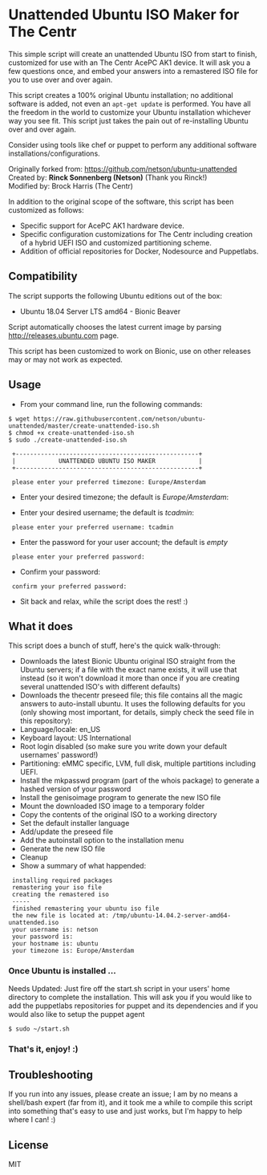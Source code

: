 # Unattended Ubuntu ISO Maker for The Centr

This simple script will create an unattended Ubuntu ISO from start to finish, customized for use with an The Centr AcePC AK1 device. It will ask you a few questions once, and embed your answers into a remastered ISO file for you to use over and over again.

This script creates a 100% original Ubuntu installation; no additional software is added, not even an ```apt-get update``` is performed. You have all the freedom in the world to customize your Ubuntu installation whichever way you see fit. This script just takes the pain out of re-installing Ubuntu over and over again.

Consider using tools like chef or puppet to perform any additional software installations/configurations. 

Originally forked from: https://github.com/netson/ubuntu-unattended  
Created by: **Rinck Sonnenberg (Netson)** (Thank you Rinck!)  
Modified by: Brock Harris (The Centr)  

In addition to the original scope of the software, this script has been customized as follows:
* Specific support for AcePC AK1 hardware device.
* Specific configuration customizations for The Centr including creation of a hybrid UEFI ISO and customized partitioning scheme.
* Addition of official repositories for Docker, Nodesource and Puppetlabs.

## Compatibility

The script supports the following Ubuntu editions out of the box:
* Ubuntu 18.04 Server LTS amd64 - Bionic Beaver

Script automatically chooses the latest current image by parsing http://releases.ubuntu.com page.

This script has been customized to work on Bionic, use on other releases may or may not work as expected. 

## Usage

* From your command line, run the following commands:

```
$ wget https://raw.githubusercontent.com/netson/ubuntu-unattended/master/create-unattended-iso.sh
$ chmod +x create-unattended-iso.sh
$ sudo ./create-unattended-iso.sh

 +---------------------------------------------------+
 |            UNATTENDED UBUNTU ISO MAKER            |
 +---------------------------------------------------+

 please enter your preferred timezone: Europe/Amsterdam
```
* Enter your desired timezone; the default is *Europe/Amsterdam*:

* Enter your desired username; the default is *tcadmin*:

```
 please enter your preferred username: tcadmin
```

* Enter the password for your user account; the default is *empty*

```
 please enter your preferred password:
```

* Confirm your password:

```
 confirm your preferred password:
```

* Sit back and relax, while the script does the rest! :)

## What it does

This script does a bunch of stuff, here's the quick walk-through:

* Downloads the latest Bionic Ubuntu original ISO straight from the Ubuntu servers; if a file with the exact name exists, it will use that instead (so it won't download it more than once if you are creating several unattended ISO's with different defaults)
* Downloads the thecentr preseed file; this file contains all the magic answers to auto-install ubuntu. It uses the following defaults for you (only showing most important, for details, simply check the seed file in this repository):
 * Language/locale: en_US
 * Keyboard layout: US International
 * Root login disabled (so make sure you write down your default usernames' password!)
 * Partitioning: eMMC specific, LVM, full disk, multiple partitions including UEFI.
* Install the mkpasswd program (part of the whois package) to generate a hashed version of your password
* Install the genisoimage program to generate the new ISO file
* Mount the downloaded ISO image to a temporary folder
* Copy the contents of the original ISO to a working directory
* Set the default installer language
* Add/update the preseed file
* Add the autoinstall option to the installation menu
* Generate the new ISO file
* Cleanup
* Show a summary of what happended:

```  
 installing required packages
 remastering your iso file
 creating the remastered iso
 -----
 finished remastering your ubuntu iso file
 the new file is located at: /tmp/ubuntu-14.04.2-server-amd64-unattended.iso
 your username is: netson
 your password is: 
 your hostname is: ubuntu
 your timezone is: Europe/Amsterdam
```

### Once Ubuntu is installed ...

Needs Updated:
Just fire off the start.sh script in your users' home directory to complete the installation. This will ask you if you would like to add the puppetlabs repositories for puppet and its dependencies and if you would also like to setup the puppet agent

```$ sudo ~/start.sh``` 

### That's it, enjoy! :)

## Troubleshooting

If you run into any issues, please create an issue; I am by no means a shell/bash expert (far from it), and it took me a while to compile this script into something that's easy to use and just works, but I'm happy to help where I can! :)

## License
MIT
